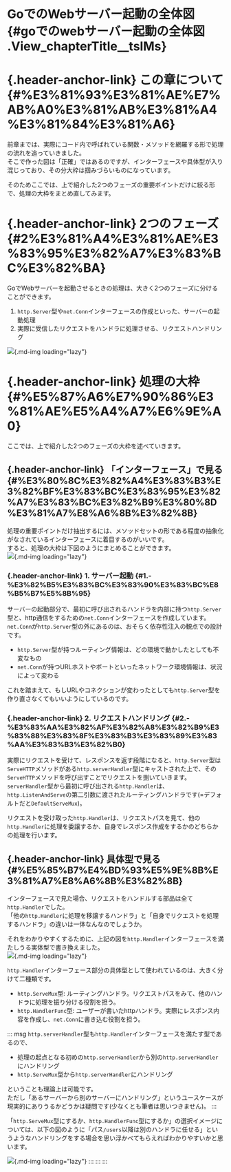 # GoでのWebサーバー起動の全体図 {#goでのwebサーバー起動の全体図 .View_chapterTitle__tslMs}

# [](#%E3%81%93%E3%81%AE%E7%AB%A0%E3%81%AB%E3%81%A4%E3%81%84%E3%81%A6){.header-anchor-link} この章について {#%E3%81%93%E3%81%AE%E7%AB%A0%E3%81%AB%E3%81%A4%E3%81%84%E3%81%A6}

前章までは、実際にコード内で呼ばれている関数・メソッドを網羅する形で処理の流れを追っていきました。\
そこで作った図は「正確」ではあるのですが、インターフェースや具体型が入り混じっており、その分大枠は掴みづらいものになっています。

そのためここでは、上で紹介した2つのフェーズの重要ポイントだけに絞る形で、処理の大枠をまとめ直してみます。

# [](#2%E3%81%A4%E3%81%AE%E3%83%95%E3%82%A7%E3%83%BC%E3%82%BA){.header-anchor-link} 2つのフェーズ {#2%E3%81%A4%E3%81%AE%E3%83%95%E3%82%A7%E3%83%BC%E3%82%BA}

GoでWebサーバーを起動させるときの処理は、大きく2つのフェーズに分けることができます。

1.  `http.Server`型や`net.Conn`インターフェースの作成といった、サーバーの起動処理
2.  実際に受信したリクエストをハンドラに処理させる、リクエストハンドリング

![](https://storage.googleapis.com/zenn-user-upload/968a1c46a20e4a9b0915603c.png){.md-img
loading="lazy"}

# [](#%E5%87%A6%E7%90%86%E3%81%AE%E5%A4%A7%E6%9E%A0){.header-anchor-link} 処理の大枠 {#%E5%87%A6%E7%90%86%E3%81%AE%E5%A4%A7%E6%9E%A0}

ここでは、上で紹介した2つのフェーズの大枠を述べていきます。

## [](#%E3%80%8C%E3%82%A4%E3%83%B3%E3%82%BF%E3%83%BC%E3%83%95%E3%82%A7%E3%83%BC%E3%82%B9%E3%80%8D%E3%81%A7%E8%A6%8B%E3%82%8B){.header-anchor-link} 「インターフェース」で見る {#%E3%80%8C%E3%82%A4%E3%83%B3%E3%82%BF%E3%83%BC%E3%83%95%E3%82%A7%E3%83%BC%E3%82%B9%E3%80%8D%E3%81%A7%E8%A6%8B%E3%82%8B}

処理の重要ポイントだけ抽出するには、メソッドセットの形である程度の抽象化がなされているインターフェースに着目するのがいいです。\
すると、処理の大枠は下図のようにまとめることができます。\
![](https://storage.googleapis.com/zenn-user-upload/8709d10f92c067ba7604793d.png){.md-img
loading="lazy"}

### [](#1.-%E3%82%B5%E3%83%BC%E3%83%90%E3%83%BC%E8%B5%B7%E5%8B%95){.header-anchor-link} 1. サーバー起動 {#1.-%E3%82%B5%E3%83%BC%E3%83%90%E3%83%BC%E8%B5%B7%E5%8B%95}

サーバーの起動部分で、最初に呼び出されるハンドラを内部に持つ`http.Server`型と、http通信をするための`net.Conn`インターフェースを作成しています。\
`net.Conn`が`http.Server`型の外にあるのは、おそらく依存性注入の観点での設計です。

-   `http.Server`型が持つルーティング情報は、どの環境で動かしたとしても不変なもの
-   `net.Conn`が持つURLホストやポートといったネットワーク環境情報は、状況によって変わる

これを踏まえて、もしURLやコネクションが変わったとしても`http.Server`型を作り直さなくてもいいようにしているのです。

### [](#2.-%E3%83%AA%E3%82%AF%E3%82%A8%E3%82%B9%E3%83%88%E3%83%8F%E3%83%B3%E3%83%89%E3%83%AA%E3%83%B3%E3%82%B0){.header-anchor-link} 2. リクエストハンドリング {#2.-%E3%83%AA%E3%82%AF%E3%82%A8%E3%82%B9%E3%83%88%E3%83%8F%E3%83%B3%E3%83%89%E3%83%AA%E3%83%B3%E3%82%B0}

実際にリクエストを受けて、レスポンスを返す段階になると、`http.Server`型は`ServeHTTP`メソッドがある`http.serverHandler`型にキャストされた上で、その`ServeHTTP`メソッドを呼び出すことでリクエストを捌いていきます。\
`serverHandler`型から最初に呼び出される`http.Handler`は、`http.ListenAndServe`の第二引数に渡されたルーティングハンドラです(=デフォルトだと`DefaultServeMux`)。

リクエストを受け取った`http.Handler`は、リクエストパスを見て、他の`http.Handler`に処理を委譲するか、自身でレスポンス作成をするかのどちらかの処理を行います。

## [](#%E5%85%B7%E4%BD%93%E5%9E%8B%E3%81%A7%E8%A6%8B%E3%82%8B){.header-anchor-link} 具体型で見る {#%E5%85%B7%E4%BD%93%E5%9E%8B%E3%81%A7%E8%A6%8B%E3%82%8B}

インターフェースで見た場合、リクエストをハンドルする部品は全て`http.Handler`でした。\
「他の`http.Handler`に処理を移譲するハンドラ」と「自身でリクエストを処理するハンドラ」の違いは一体なんなのでしょうか。

それをわかりやすくするために、上記の図を`http.Handler`インターフェースを満たしうる実体型で書き換えました。\
![](https://storage.googleapis.com/zenn-user-upload/7833d407b8e0eecb7ee04a24.png){.md-img
loading="lazy"}

`http.Handler`インターフェース部分の具体型として使われているのは、大きく分けて二種類です。

-   `http.ServeMux`型:
    ルーティングハンドラ。リクエストパスをみて、他のハンドラに処理を振り分ける役割を担う。
-   `http.HandlerFunc`型:
    ユーザーが書いたhttpハンドラ。実際にレスポンス内容を作成し、`net.Conn`に書き込む役割を担う。

::: msg
`http.serverHandler`型も`http.Handler`インターフェースを満たす型であるので、

-   処理の起点となる初めの`http.serverHandler`から別の`http.serverHandler`にハンドリング
-   `http.ServeMux`型から`http.serverHandler`にハンドリング

ということも理論上は可能です。\
ただし「あるサーバーから別のサーバーにハンドリング」というユースケースが現実的にありうるかどうかは疑問です(少なくとも筆者は思いつきません)。
:::

「`http.ServeMux`型にするか、`http.HandlerFunc`型にするか」の選択イメージについては、以下の図のように「パス`/users`以降は別のハンドラに任せる」というようなハンドリングをする場合を思い浮かべてもらえればわかりやすいかと思います。

![](https://storage.googleapis.com/zenn-user-upload/37a28c299d663f2f1e71f8cc.png){.md-img
loading="lazy"}
:::
:::
:::

